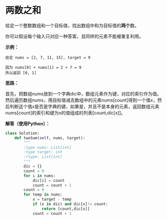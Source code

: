 # 两数之和

给定一个整数数组和一个目标值，找出数组中和为目标值的**两个**数。

你可以假设每个输入只对应一种答案，且同样的元素不能被重复利用。

**示例：**

```
给定 nums = [2, 7, 11, 15], target = 9

因为 nums[0] + nums[1] = 2 + 7 = 9
所以返回 [0, 1]
```

**思路：**

首先，把数组nums放到一个字典dic中，数组元素作为键，对应的索引作为值。然后遍历数组nums，用目标值减去数组中的元素nums[count]得到一个值x，然后判断这个值x是否是字典的键，如果是，并且不是本身的元素，返回数组元素nums[count]的索引和键为x的值组成的列表[count,dic[x]]。

**解答（使用Python）：**

```python
class Solution:
    def twoSum(self, nums, target):
        """
        :type nums: List[int]
        :type target: int
        :rtype: List[int]
        """
        dic = {}
        count = 0
        for i in nums:
            dic[i] = count
            count = count + 1
        count = 0
        for temp in nums:
            x = target - temp
            if (x in dic) and dic[x]!= count:
                return [count,dic[x]]
            count = count + 1
```

